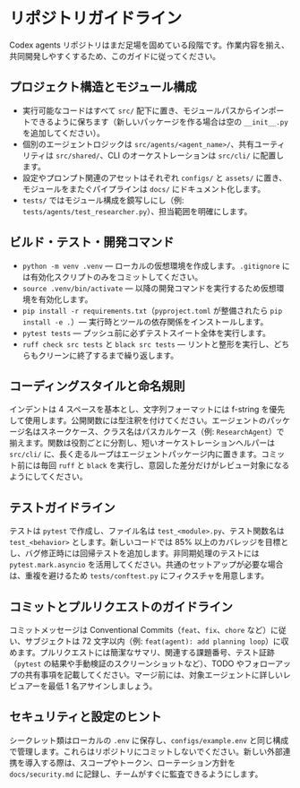 # リポジトリガイドライン
Codex agents リポジトリはまだ足場を固めている段階です。作業内容を揃え、共同開発しやすくするため、このガイドに従ってください。

## プロジェクト構造とモジュール構成
- 実行可能なコードはすべて `src/` 配下に置き、モジュールパスからインポートできるように保ちます（新しいパッケージを作る場合は空の `__init__.py` を追加してください）。
- 個別のエージェントロジックは `src/agents/<agent_name>/`、共有ユーティリティは `src/shared/`、CLI のオーケストレーションは `src/cli/` に配置します。
- 設定やプロンプト関連のアセットはそれぞれ `configs/` と `assets/` に置き、モジュールをまたぐパイプラインは `docs/` にドキュメント化します。
- `tests/` ではモジュール構成を鏡写しにし（例: `tests/agents/test_researcher.py`）、担当範囲を明確にします。

## ビルド・テスト・開発コマンド
- `python -m venv .venv` — ローカルの仮想環境を作成します。`.gitignore` には有効化スクリプトのみをコミットしてください。
- `source .venv/bin/activate` — 以降の開発コマンドを実行するため仮想環境を有効化します。
- `pip install -r requirements.txt`（`pyproject.toml` が整備されたら `pip install -e .`）— 実行時とツールの依存関係をインストールします。
- `pytest tests` — プッシュ前に必ずテストスイート全体を実行します。
- `ruff check src tests` と `black src tests` — リントと整形を実行し、どちらもクリーンに終了するまで繰り返します。

## コーディングスタイルと命名規則
インデントは 4 スペースを基本とし、文字列フォーマットには f-string を優先して使用します。公開関数には型注釈を付けてください。エージェントのパッケージ名はスネークケース、クラス名はパスカルケース（例: `ResearchAgent`）で揃えます。関数は役割ごとに分割し、短いオーケストレーションヘルパーは `src/cli/` に、長く走るループはエージェントパッケージ内に置きます。コミット前には毎回 `ruff` と `black` を実行し、意図した差分だけがレビュー対象になるようにしてください。

## テストガイドライン
テストは `pytest` で作成し、ファイル名は `test_<module>.py`、テスト関数名は `test_<behavior>` とします。新しいコードでは 85% 以上のカバレッジを目標とし、バグ修正時には回帰テストを追加します。非同期処理のテストには `pytest.mark.asyncio` を活用してください。共通のセットアップが必要な場合は、重複を避けるため `tests/conftest.py` にフィクスチャを用意します。

## コミットとプルリクエストのガイドライン
コミットメッセージは Conventional Commits（`feat`、`fix`、`chore` など）に従い、サブジェクトは 72 文字以内（例: `feat(agent): add planning loop`）に収めます。プルリクエストには簡潔なサマリ、関連する課題番号、テスト証跡（`pytest` の結果や手動検証のスクリーンショットなど）、TODO やフォローアップの共有事項を記載してください。マージ前には、対象エージェントに詳しいレビュアーを最低 1 名アサインしましょう。

## セキュリティと設定のヒント
シークレット類はローカルの `.env` に保存し、`configs/example.env` と同じ構成で管理します。これらはリポジトリにコミットしないでください。新しい外部連携を導入する際は、スコープやトークン、ローテーション方針を `docs/security.md` に記録し、チームがすぐに監査できるようにします。
